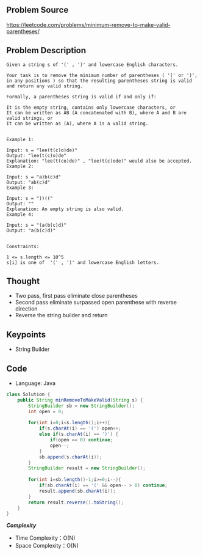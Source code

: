 ## Problem Source
https://leetcode.com/problems/minimum-remove-to-make-valid-parentheses/

## Problem Description
```
Given a string s of '(' , ')' and lowercase English characters. 

Your task is to remove the minimum number of parentheses ( '(' or ')', in any positions ) so that the resulting parentheses string is valid and return any valid string.

Formally, a parentheses string is valid if and only if:

It is the empty string, contains only lowercase characters, or
It can be written as AB (A concatenated with B), where A and B are valid strings, or
It can be written as (A), where A is a valid string.
 

Example 1:

Input: s = "lee(t(c)o)de)"
Output: "lee(t(c)o)de"
Explanation: "lee(t(co)de)" , "lee(t(c)ode)" would also be accepted.
Example 2:

Input: s = "a)b(c)d"
Output: "ab(c)d"
Example 3:

Input: s = "))(("
Output: ""
Explanation: An empty string is also valid.
Example 4:

Input: s = "(a(b(c)d)"
Output: "a(b(c)d)"
 

Constraints:

1 <= s.length <= 10^5
s[i] is one of  '(' , ')' and lowercase English letters.
```

## Thought
- Two pass, first pass eliminate close parentheses
- Second pass eliminate surpassed open parenthese with reverse direction
- Reverse the string builder and return

## Keypoints
- String Builder


## Code
* Language: Java

```Java
class Solution {
    public String minRemoveToMakeValid(String s) {
        StringBuilder sb = new StringBuilder();
        int open = 0;
        
        for(int i=0;i<s.length();i++){
            if(s.charAt(i) == '(') open++;
            else if(s.charAt(i) == ')') {
                if(open == 0) continue;
                open--;
            }
            sb.append(s.charAt(i));
        }
        StringBuilder result = new StringBuilder();
        
        for(int i=sb.length()-1;i>=0;i--){
            if(sb.charAt(i) == '(' && open-- > 0) continue; 
            result.append(sb.charAt(i));
        }
        return result.reverse().toString();
    }
}
```

***Complexity***

- Time Complexity：O(N)
- Space Complexity：O(N)
